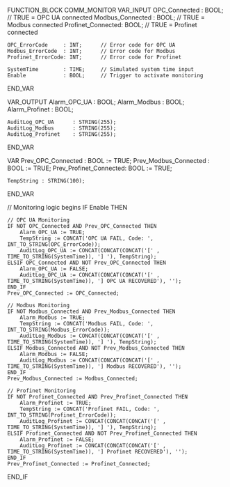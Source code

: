 FUNCTION_BLOCK COMM_MONITOR
VAR_INPUT
    OPC_Connected     : BOOL;     // TRUE = OPC UA connected
    Modbus_Connected  : BOOL;     // TRUE = Modbus connected
    Profinet_Connected: BOOL;     // TRUE = Profinet connected

    OPC_ErrorCode     : INT;      // Error code for OPC UA
    Modbus_ErrorCode  : INT;      // Error code for Modbus
    Profinet_ErrorCode: INT;      // Error code for Profinet

    SystemTime        : TIME;     // Simulated system time input
    Enable            : BOOL;     // Trigger to activate monitoring
END_VAR

VAR_OUTPUT
    Alarm_OPC_UA      : BOOL;
    Alarm_Modbus      : BOOL;
    Alarm_Profinet    : BOOL;

    AuditLog_OPC_UA      : STRING(255);
    AuditLog_Modbus      : STRING(255);
    AuditLog_Profinet    : STRING(255);
END_VAR

VAR
    Prev_OPC_Connected     : BOOL := TRUE;
    Prev_Modbus_Connected  : BOOL := TRUE;
    Prev_Profinet_Connected: BOOL := TRUE;

    TempString : STRING(100);
END_VAR

// Monitoring logic begins
IF Enable THEN

    // OPC UA Monitoring
    IF NOT OPC_Connected AND Prev_OPC_Connected THEN
        Alarm_OPC_UA := TRUE;
        TempString := CONCAT('OPC UA FAIL, Code: ', INT_TO_STRING(OPC_ErrorCode));
        AuditLog_OPC_UA := CONCAT(CONCAT(CONCAT('[' , TIME_TO_STRING(SystemTime)), '] '), TempString);
    ELSIF OPC_Connected AND NOT Prev_OPC_Connected THEN
        Alarm_OPC_UA := FALSE;
        AuditLog_OPC_UA := CONCAT(CONCAT(CONCAT('[' , TIME_TO_STRING(SystemTime)), '] OPC UA RECOVERED'), '');
    END_IF
    Prev_OPC_Connected := OPC_Connected;

    // Modbus Monitoring
    IF NOT Modbus_Connected AND Prev_Modbus_Connected THEN
        Alarm_Modbus := TRUE;
        TempString := CONCAT('Modbus FAIL, Code: ', INT_TO_STRING(Modbus_ErrorCode));
        AuditLog_Modbus := CONCAT(CONCAT(CONCAT('[' , TIME_TO_STRING(SystemTime)), '] '), TempString);
    ELSIF Modbus_Connected AND NOT Prev_Modbus_Connected THEN
        Alarm_Modbus := FALSE;
        AuditLog_Modbus := CONCAT(CONCAT(CONCAT('[' , TIME_TO_STRING(SystemTime)), '] Modbus RECOVERED'), '');
    END_IF
    Prev_Modbus_Connected := Modbus_Connected;

    // Profinet Monitoring
    IF NOT Profinet_Connected AND Prev_Profinet_Connected THEN
        Alarm_Profinet := TRUE;
        TempString := CONCAT('Profinet FAIL, Code: ', INT_TO_STRING(Profinet_ErrorCode));
        AuditLog_Profinet := CONCAT(CONCAT(CONCAT('[' , TIME_TO_STRING(SystemTime)), '] '), TempString);
    ELSIF Profinet_Connected AND NOT Prev_Profinet_Connected THEN
        Alarm_Profinet := FALSE;
        AuditLog_Profinet := CONCAT(CONCAT(CONCAT('[' , TIME_TO_STRING(SystemTime)), '] Profinet RECOVERED'), '');
    END_IF
    Prev_Profinet_Connected := Profinet_Connected;

END_IF
